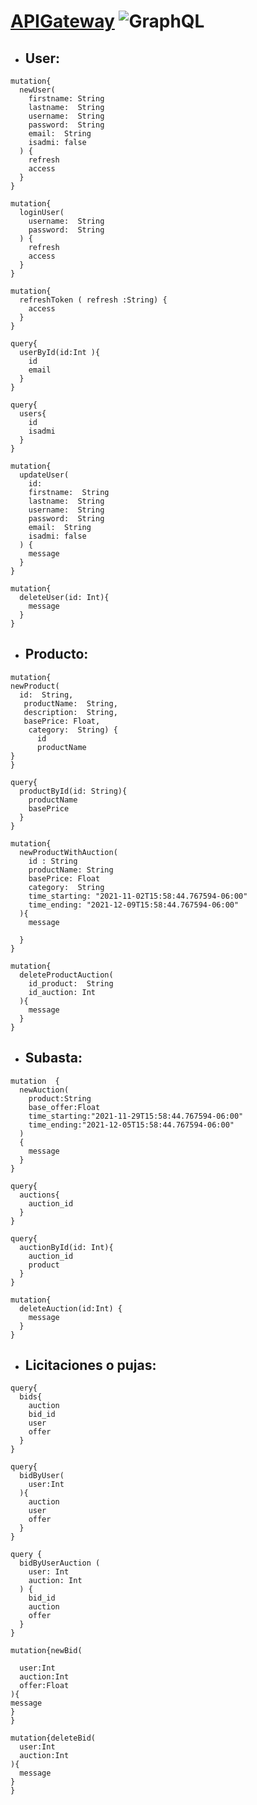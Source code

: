 #  [APIGateway](https://apigateway-p29.herokuapp.com/) ![GraphQL](https://cdn.iconscout.com/icon/free/png-256/graphql-3521468-2944912.png)
- ## User: 

```
mutation{
  newUser(
    firstname: String
    lastname:  String
    username:  String
    password:  String
    email:  String
    isadmi: false
  ) {
    refresh
    access
  }
}
```
```
mutation{
  loginUser(
    username:  String
    password:  String
  ) {
    refresh
    access 
  }
}
```
```
mutation{
  refreshToken ( refresh :String) {
    access
  }
}
```
```
query{
  userById(id:Int ){
    id
    email
  }
}
```
```
query{
  users{
    id
    isadmi
  }
}
```
```
mutation{
  updateUser(
    id:
    firstname:  String
    lastname:  String
    username:  String
    password:  String
    email:  String
    isadmi: false
  ) {
    message
  }
}
```
```
mutation{
  deleteUser(id: Int){
    message
  }
}
```

- ## Producto: 
```
mutation{
newProduct(
  id:  String,
   productName:  String, 
   description:  String, 
   basePrice: Float,
    category:  String) {
      id
      productName
}
}
```
```
query{
  productById(id: String){
    productName
    basePrice
  }
}
```
```
mutation{
  newProductWithAuction(
    id : String
    productName: String
    basePrice: Float
    category:  String
    time_starting: "2021-11-02T15:58:44.767594-06:00"
    time_ending: "2021-12-09T15:58:44.767594-06:00"
  ){
    message

  }
}
```
```
mutation{
  deleteProductAuction(
    id_product:  String
    id_auction: Int
  ){
    message
  }
}
```

- ## Subasta:
```
mutation  {
  newAuction(
    product:String
    base_offer:Float
    time_starting:"2021-11-29T15:58:44.767594-06:00"
    time_ending:"2021-12-05T15:58:44.767594-06:00"
  )
  {
    message
  }
}
```
```
query{
  auctions{
    auction_id
  }
}
```
```
query{
  auctionById(id: Int){
    auction_id
    product
  }
}
```
```
mutation{
  deleteAuction(id:Int) {
    message
  }
}
```


- ## Licitaciones o pujas:
```
query{
  bids{
    auction
    bid_id
    user
    offer
  }
}
```
```
query{
  bidByUser(
    user:Int
  ){
    auction
    user
    offer
  }
}
```
```
query {
  bidByUserAuction (
    user: Int
    auction: Int
  ) {
    bid_id
    auction
    offer
  }
}
```
```
mutation{newBid(
 
  user:Int
  auction:Int
  offer:Float 
){
message
}
}
```
```
mutation{deleteBid(
  user:Int
  auction:Int
){
  message
}
}
```
